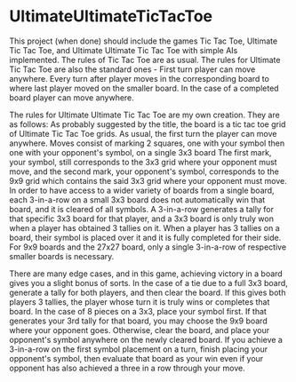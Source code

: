 # UltimateUltimateTicTacToe

This project (when done) should include the games Tic Tac Toe, Ultimate Tic Tac Toe, and Ultimate Ultimate Tic Tac Toe
with simple AIs implemented. 
The rules of Tic Tac Toe are as usual.
The rules for Ultimate Tic Tac Toe are also the standard ones - First turn player can move anywhere. Every turn after
player moves in the corresponding board to where last player moved on the smaller board. In the case of a completed
board player can move anywhere.

The rules for Ultimate Ultimate Tic Tac Toe are my own creation. They are as follows:
As probably suggested by the title, the board is a tic tac toe grid of Ultimate Tic Tac Toe grids.
As usual, the first turn the player can move anywhere.
Moves consist of marking 2 squares, one with your symbol then one with your opponent's symbol, on a single 3x3 board
The first mark, your symbol, still corresponds to the 3x3 grid where your opponent must move, and the second mark,
your opponent's symbol, corresponds to the 9x9 grid which contains the said 3x3 grid where your opponent must move.
In order to have access to a wider variety of boards from a single board, each 3-in-a-row on a small 3x3 board does
not automatically win that board, and it is cleared of all symbols. A 3-in-a-row generates a tally for that specific 
3x3 board for that player, and a 3x3 board is only truly won when a player has obtained 3 tallies on it. When a
player has 3 tallies on a board, their symbol is placed over it and it is fully completed for their side.
For 9x9 boards and the 27x27 board, only a single 3-in-a-row of respective smaller boards is necessary.

There are many edge cases, and in this game, achieving victory in a board gives you a slight bonus of sorts.
In the case of a tie due to a full 3x3 board, generate a tally for both players, and then clear the board. If this 
gives both players 3 tallies, the player whose turn it is truly wins or completes that board.
In the case of 8 pieces on a 3x3, place your symbol first. If that generates your 3rd tally for that board, you
may choose the 9x9 board where your opponent goes. Otherwise, clear the board, and place your opponent's symbol
anywhere on the newly cleared board. 
If you achieve a 3-in-a-row on the first symbol placement on a turn, finish placing your opponent's symbol, then 
evaluate that board as your win even if your opponent has also achieved a three in a row through your move. 
